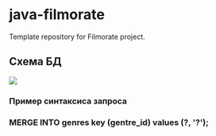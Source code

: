 # java-filmorate
Template repository for Filmorate project.

## Схема БД
![](/src/main/resources/chema.png)

### Пример синтаксиса запроса
### MERGE INTO genres key (gentre_id) values (?, '?');

